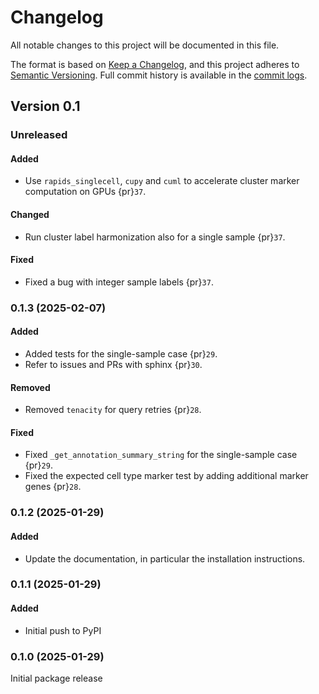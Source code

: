 # Changelog

All notable changes to this project will be documented in this file.

The format is based on [Keep a Changelog][],
and this project adheres to [Semantic Versioning][]. Full commit history is available in the [commit logs][].

[keep a changelog]: https://keepachangelog.com/en/1.0.0/
[semantic versioning]: https://semver.org/spec/v2.0.0.html
[commit logs]: https://github.com/quadbio/cell-annotator/commits

## Version 0.1

### Unreleased

#### Added

-   Use `rapids_singlecell`, `cupy` and `cuml` to accelerate cluster marker computation on GPUs {pr}`37`.

#### Changed

-   Run cluster label harmonization also for a single sample {pr}`37`.

#### Fixed

-   Fixed a bug with integer sample labels {pr}`37`.

### 0.1.3 (2025-02-07)

#### Added

-   Added tests for the single-sample case {pr}`29`.
-   Refer to issues and PRs with sphinx {pr}`30`.

#### Removed

-   Removed `tenacity` for query retries {pr}`28`.

#### Fixed

-   Fixed `_get_annotation_summary_string` for the single-sample case {pr}`29`.
-   Fixed the expected cell type marker test by adding additional marker genes {pr}`28`.

### 0.1.2 (2025-01-29)

#### Added

-   Update the documentation, in particular the installation instructions.

### 0.1.1 (2025-01-29)

#### Added

-   Initial push to PyPI

### 0.1.0 (2025-01-29)

Initial package release
